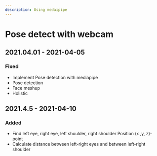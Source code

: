 ```yaml
---
description: Using medaipipe
---
```


# Pose detect with webcam

## 2021.04.01 - 2021-04-05

### Fixed

* Implement Pose detection with mediapipe 
* Pose detection
* Face meshup
* Holistic 

## 2021.4.5 - 2021-04-10

### Added

* Find left eye, right eye, left shoulder, right shoulder Position \(x ,y, z\)-point 
* Calculate distance between left-right eyes and between left-right shoulder



